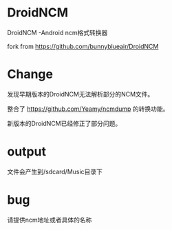 # DroidNCM
DroidNCM -Android ncm格式转换器

fork from https://github.com/bunnyblueair/DroidNCM



# Change

发现早期版本的DroidNCM无法解析部分的NCM文件。

整合了 https://github.com/Yeamy/ncmdump 的转换功能。

新版本的DroidNCM已经修正了部分问题。



 # output

 文件会产生到/sdcard/Music目录下



# bug
请提供ncm地址或者具体的名称

